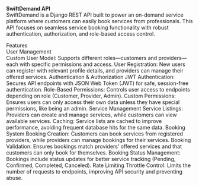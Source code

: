 <b>SwiftDemand API</b> <br>
SwiftDemand is a Django REST API built to power an on-demand service platform where customers can easily book services from professionals. This API focuses on seamless service booking functionality with robust authentication, authorization, and role-based access control.

Features <br>
User Management <br>
Custom User Model: Supports different roles—customers and providers—each with specific permissions and access.
User Registration: New users can register with relevant profile details, and providers can manage their offered services.
Authentication & Authorization
JWT Authentication: Secures API endpoints with JSON Web Token (JWT) for safe, session-free authentication.
Role-Based Permissions: Controls user access to endpoints depending on role (Customer, Provider, Admin).
Custom Permissions: Ensures users can only access their own data unless they have special permissions, like being an admin.
Service Management
Service Listings: Providers can create and manage services, while customers can view available services.
Caching: Service lists are cached to improve performance, avoiding frequent database hits for the same data.
Booking System
Booking Creation: Customers can book services from registered providers, while providers can manage bookings for their services.
Booking Validation: Ensures bookings match providers’ offered services and that customers can only book for themselves.
Booking Status Management: Bookings include status updates for better service tracking (Pending, Confirmed, Completed, Canceled).
Rate Limiting
Throttle Control: Limits the number of requests to endpoints, improving API security and preventing abuse.
